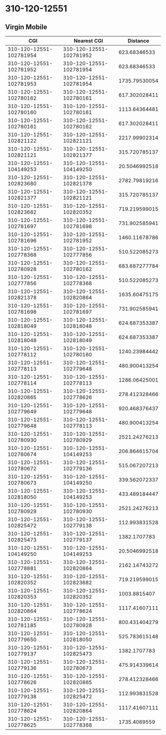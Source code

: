 # 310-120-12551
## Virgin Mobile


| CGI | Nearest CGI | Distance |
|-----|-------------|----------|
| 310-120-12551-102781954 | 310-120-12551-102781952 | 623.68346533 |
| 310-120-12551-102781952 | 310-120-12551-102781954 | 623.68346533 |
| 310-120-12551-102781953 | 310-120-12551-102781954 | 1735.79530054 |
| 310-120-12551-102780162 | 310-120-12551-102780161 | 617.302028411 |
| 310-120-12551-102780160 | 310-120-12551-102780161 | 1113.64364481 |
| 310-120-12551-102780161 | 310-120-12551-102780162 | 617.302028411 |
| 310-120-12551-102821122 | 310-120-12551-102821121 | 2217.99902314 |
| 310-120-12551-102821121 | 310-120-12551-102821377 | 315.720785137 |
| 310-120-12551-104149253 | 310-120-12551-104149250 | 20.5046992518 |
| 310-120-12551-102823680 | 310-120-12551-102821378 | 2782.79819216 |
| 310-120-12551-102821377 | 310-120-12551-102821121 | 315.720785137 |
| 310-120-12551-102823682 | 310-120-12551-102820352 | 719.219599015 |
| 310-120-12551-102781697 | 310-120-12551-102781698 | 731.902585941 |
| 310-120-12551-102781696 | 310-120-12551-102781952 | 1460.11678786 |
| 310-120-12551-102778368 | 310-120-12551-102777856 | 510.522085273 |
| 310-120-12551-102780928 | 310-120-12551-102780162 | 683.687277784 |
| 310-120-12551-102777856 | 310-120-12551-102778368 | 510.522085273 |
| 310-120-12551-102821378 | 310-120-12551-102820864 | 1635.60475175 |
| 310-120-12551-102781698 | 310-120-12551-102781697 | 731.902585941 |
| 310-120-12551-102818049 | 310-120-12551-102818048 | 624.687353387 |
| 310-120-12551-102818048 | 310-120-12551-102818049 | 624.687353387 |
| 310-120-12551-102778112 | 310-120-12551-102780160 | 1240.23984442 |
| 310-120-12551-102778113 | 310-120-12551-102779648 | 480.900413254 |
| 310-120-12551-102778114 | 310-120-12551-102778113 | 1286.06425001 |
| 310-120-12551-102820865 | 310-120-12551-102778626 | 278.412328466 |
| 310-120-12551-102779649 | 310-120-12551-102779648 | 920.468376437 |
| 310-120-12551-102779648 | 310-120-12551-102778113 | 480.900413254 |
| 310-120-12551-102780930 | 310-120-12551-102780929 | 2521.24276213 |
| 310-120-12551-102780674 | 310-120-12551-104149253 | 206.864615704 |
| 310-120-12551-102780672 | 310-120-12551-102779136 | 515.067207213 |
| 310-120-12551-102780673 | 310-120-12551-104149250 | 339.562072337 |
| 310-120-12551-102818050 | 310-120-12551-104149253 | 433.489184447 |
| 310-120-12551-102780929 | 310-120-12551-102780930 | 2521.24276213 |
| 310-120-12551-102825472 | 310-120-12551-102779138 | 112.993831528 |
| 310-120-12551-102825473 | 310-120-12551-102779137 | 1382.1707783 |
| 310-120-12551-104149250 | 310-120-12551-104149253 | 20.5046992518 |
| 310-120-12551-102778881 | 310-120-12551-102820864 | 2162.14743272 |
| 310-120-12551-102820352 | 310-120-12551-102823682 | 719.219599015 |
| 310-120-12551-102820353 | 310-120-12551-102820352 | 1003.8815407 |
| 310-120-12551-102820864 | 310-120-12551-102778624 | 1117.41607111 |
| 310-120-12551-102781185 | 310-120-12551-102780928 | 800.431404279 |
| 310-120-12551-102779650 | 310-120-12551-102818050 | 525.783615148 |
| 310-120-12551-102779137 | 310-120-12551-102825473 | 1382.1707783 |
| 310-120-12551-102779136 | 310-120-12551-102780673 | 475.914339614 |
| 310-120-12551-102778626 | 310-120-12551-102820865 | 278.412328466 |
| 310-120-12551-102779138 | 310-120-12551-102825472 | 112.993831528 |
| 310-120-12551-102778624 | 310-120-12551-102820864 | 1117.41607111 |
| 310-120-12551-102778625 | 310-120-12551-102778368 | 1735.4069559 |
